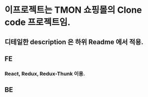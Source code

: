 # 이프로젝트는 TMON 쇼핑몰의 Clone code 프로젝트임.

## 디테일한 description 은 하위 Readme 에서 적용.

## FE

### React, Redux, Redux-Thunk 이용.

## BE
